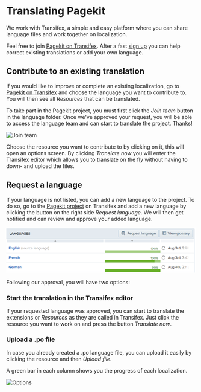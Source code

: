 # Translating Pagekit

<p class="uk-article-lead">We work with Transifex, a simple and easy platform where you can share language files and work together on localization.</p>

Feel free to join [Pagekit on Transifex](http://www.transifex.com/organization/pagekit). After a fast [sign up](http://www.transifex.com/signup/) you can help correct existing translations or add your own language.

## Contribute to an existing translation

If you would like to improve or complete an existing localization, go to [Pagekit on Transifex](http://www.transifex.com/organization/pagekit/) and choose the language you want to contribute to. You will then see all *Resources* that can be translated.

To take part in the Pagekit project, you must first click the *Join team* button in the language folder. Once we've approved your request, you will be able to access the language team and can start to translate the project. Thanks!

![Join team](../assets/guide-translation-join.png)

Choose the resource you want to contribute to by clicking on it, this will open an options screen. By clicking *Translate now* you will enter the Transifex editor which allows you to translate on the fly without having to down- and upload the files.

## Request a language

If your language is not listed, you can add a new language to the project. To do so, go to the [Pagekit project](http://www.transifex.com/organization/pagekit/) on Transifex and add a new language by clicking the button on the right side *Request language*. We will then get notified and can review and approve your added language.

![Request a language](assets/guide-translation-request.png)

Following our approval, you will have two options:

### Start the translation in the Transifex editor

If your requested language was approved, you can start to translate the extensions or *Resources* as they are called in Transifex. Just click the resource you want to work on and press the button *Translate now*.

### Upload a .po file
In case you already created a .po language file, you can upload it easily by clicking the resource and then *Upload file*.

A green bar in each column shows you the progress of each localization.

![Options](../assets/guide-translation-options.png)
